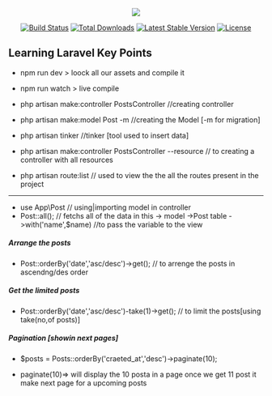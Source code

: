 <p align="center"><img src="https://laravel.com/assets/img/components/logo-laravel.svg"></p>

<p align="center">
<a href="https://travis-ci.org/laravel/framework"><img src="https://travis-ci.org/laravel/framework.svg" alt="Build Status"></a>
<a href="https://packagist.org/packages/laravel/framework"><img src="https://poser.pugx.org/laravel/framework/d/total.svg" alt="Total Downloads"></a>
<a href="https://packagist.org/packages/laravel/framework"><img src="https://poser.pugx.org/laravel/framework/v/stable.svg" alt="Latest Stable Version"></a>
<a href="https://packagist.org/packages/laravel/framework"><img src="https://poser.pugx.org/laravel/framework/license.svg" alt="License"></a>
</p>


## Learning Laravel Key Points

* npm run dev     > loock all our assets and compile it
* npm run watch   > live compile
* php artisan make:controller PostsController //creating controller
* php artisan make:model Post -m //creating the Model [-m for migration]

* php artisan tinker //tinker [tool used to insert data]
* php artisan make:controller PostsController --resource // to creating a controller with all resources

* php artisan route:list // used to view the the all the routes present in the project

****************************************************
* use App\Post // using|importing model in controller
* Post::all(); // fetchs all of the data in this -> model ->Post table
->with('name',$name) //to pass the variable to the view

##### Arrange the posts 

* Post::orderBy('date','asc/desc')->get(); // to arrenge the posts in ascendng/des order 

##### Get the limited posts 

* Post::orderBy('date','asc/desc')-take(1)->get(); // to limit the posts[using take(no,of posts)]

##### Pagination [showin next pages]

* $posts = Posts::orderBy('craeted_at','desc')->paginate(10);

* paginate(10)=> will display the 10 posta in a page once we get 11 post it make next page for a upcoming posts

